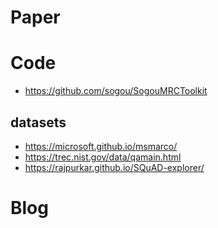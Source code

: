 # Paper


# Code
- https://github.com/sogou/SogouMRCToolkit


## datasets
- https://microsoft.github.io/msmarco/
- https://trec.nist.gov/data/qamain.html
- https://rajpurkar.github.io/SQuAD-explorer/

# Blog


